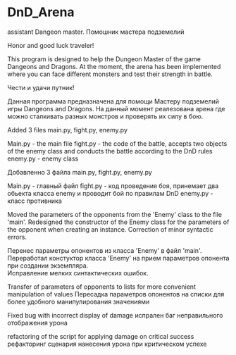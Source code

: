 # DnD_Arena
assistant Dangeon master.  Помошник мастера подземелий 

Honor and good luck traveler!

This program is designed to help the Dungeon Master of the game Dangeons and Dragons.
At the moment, the arena has been implemented where you can face different monsters and test their strength in battle.

Чести и удачи путник!

Данная программа предназначена для помощи Мастеру подземелий игры Dangeons and Dragons.
На данный момент реалезована арена где можно сталкивать разных монстров и проверять их силу в бою. 



Added 3 files main.py, fight.py, enemy.py

Main.py - the main file
fight.py - the code of the battle, accepts two objects of the enemy class and conducts the battle according to the DnD rules
enemy.py - enemy class

Добавленно 3 файла main.py, fight.py, enemy.py

Main.py - главный файл
fight.py - код проведения боя, принемает два обьекта класса enemy и проводит бой по правилам DnD
enemy.py - класс противника



Moved the parameters of the opponents from the 'Enemy' class to the file 'main'.
Redesigned the constructor of the Enemy class for the parameters of the opponent when creating an instance.
Correction of minor syntactic errors.

Перенес параметры опонентов из класса 'Enemy' в файл 'main'.
Переработал констуктор класса 'Enemy' на прием параметров опонента при создании экземпляра.  
Исправление мелких синтактических ошибок. 



Transfer of parameters of opponents to lists for more convenient manipulation of values
Пересадка параметров опонентов на списки для более удобного манипулирования значениями


Fixed bug with incorrect display of damage
испрален баг неправильного отображения урона


refactoring of the script for applying damage on critical success
рефакторинг сценария нанесения урона при критическом успехе